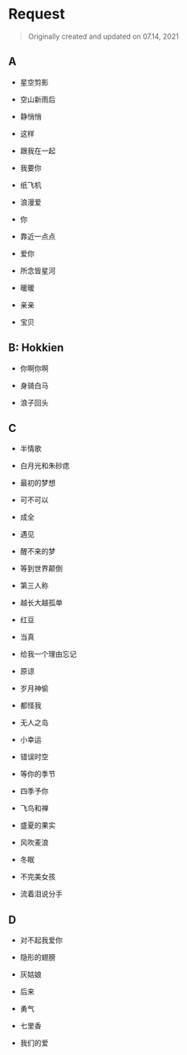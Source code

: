 # Request

> Originally created and updated on 07.14, 2021


## A

- 星空剪影

- 空山新雨后

- 静悄悄

- 这样

- 跟我在一起

- 我要你

- 纸飞机

- 浪漫爱

- 你

- 靠近一点点

- 爱你

- 所念皆星河

- 暖暖

- 亲亲

- 宝贝


## B: Hokkien

- 你啊你啊

- 身骑白马

- 浪子回头


## C

- 半情歌

- 白月光和朱砂痣

- 最初的梦想

- 可不可以

- 成全

- 遇见

- 醒不来的梦

- 等到世界颠倒

- 第三人称

- 越长大越孤单

- 红豆

- 当真

- 给我一个理由忘记

- 原谅

- 岁月神偷

- 都怪我

- 无人之岛

- 小幸运

- 错误时空

- 等你的季节

- 四季予你

- 飞鸟和禅

- 盛夏的果实

- 风吹麦浪

- 冬眠

- 不完美女孩

- 流着泪说分手


## D

- 对不起我爱你

- 隐形的翅膀

- 灰姑娘

- 后来

- 勇气

- 七里香

- 我们的爱